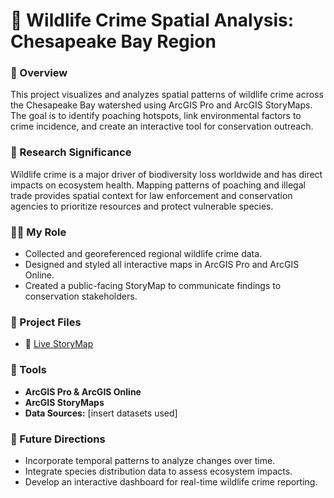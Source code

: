 # 🦌 Wildlife Crime Spatial Analysis: Chesapeake Bay Region

### 📍 Overview
This project visualizes and analyzes spatial patterns of wildlife crime across the Chesapeake Bay watershed using ArcGIS Pro and ArcGIS StoryMaps. The goal is to identify poaching hotspots, link environmental factors to crime incidence, and create an interactive tool for conservation outreach.

### 🌊 Research Significance
Wildlife crime is a major driver of biodiversity loss worldwide and has direct impacts on ecosystem health. Mapping patterns of poaching and illegal trade provides spatial context for law enforcement and conservation agencies to prioritize resources and protect vulnerable species.

### 👩‍💻 My Role
- Collected and georeferenced regional wildlife crime data.  
- Designed and styled all interactive maps in ArcGIS Pro and ArcGIS Online.  
- Created a public-facing StoryMap to communicate findings to conservation stakeholders.

### 📄 Project Files
- 📎 [Live StoryMap](https://arcg.is/1KOyur1)

### 🔬 Tools
- **ArcGIS Pro & ArcGIS Online**  
- **ArcGIS StoryMaps**  
- **Data Sources:** [insert datasets used]  

### 🚀 Future Directions
- Incorporate temporal patterns to analyze changes over time.  
- Integrate species distribution data to assess ecosystem impacts.  
- Develop an interactive dashboard for real-time wildlife crime reporting.
